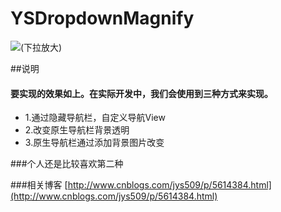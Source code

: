 # YSDropdownMagnify
![(下拉放大)](http://images2015.cnblogs.com/blog/292326/201606/292326-20160624154240375-1228537680.gif)

##说明
#### 要实现的效果如上。在实际开发中，我们会使用到三种方式来实现。
* 1.通过隐藏导航栏，自定义导航View
* 2.改变原生导航栏背景透明
* 3.原生导航栏通过添加背景图片改变

###个人还是比较喜欢第二种

###相关博客 [http://www.cnblogs.com/jys509/p/5614384.html](http://www.cnblogs.com/jys509/p/5614384.html)
